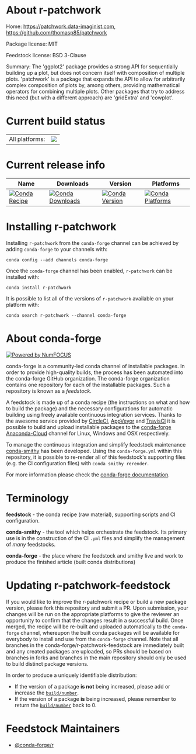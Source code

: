 About r-patchwork
=================

Home: https://patchwork.data-imaginist.com, https://github.com/thomasp85/patchwork

Package license: MIT

Feedstock license: BSD 3-Clause

Summary: The 'ggplot2' package provides a strong API for sequentially building up a plot, but does not concern itself with composition of multiple plots. 'patchwork' is a package that expands the API to allow for arbitrarily complex composition of plots by, among others, providing mathematical operators for combining multiple plots. Other packages that try to address this need (but with a different approach) are 'gridExtra' and 'cowplot'.



Current build status
====================


<table><tr><td>All platforms:</td>
    <td>
      <a href="https://dev.azure.com/conda-forge/feedstock-builds/_build/latest?definitionId=8622&branchName=master">
        <img src="https://dev.azure.com/conda-forge/feedstock-builds/_apis/build/status/r-patchwork-feedstock?branchName=master">
      </a>
    </td>
  </tr>
</table>

Current release info
====================

| Name | Downloads | Version | Platforms |
| --- | --- | --- | --- |
| [![Conda Recipe](https://img.shields.io/badge/recipe-r--patchwork-green.svg)](https://anaconda.org/conda-forge/r-patchwork) | [![Conda Downloads](https://img.shields.io/conda/dn/conda-forge/r-patchwork.svg)](https://anaconda.org/conda-forge/r-patchwork) | [![Conda Version](https://img.shields.io/conda/vn/conda-forge/r-patchwork.svg)](https://anaconda.org/conda-forge/r-patchwork) | [![Conda Platforms](https://img.shields.io/conda/pn/conda-forge/r-patchwork.svg)](https://anaconda.org/conda-forge/r-patchwork) |

Installing r-patchwork
======================

Installing `r-patchwork` from the `conda-forge` channel can be achieved by adding `conda-forge` to your channels with:

```
conda config --add channels conda-forge
```

Once the `conda-forge` channel has been enabled, `r-patchwork` can be installed with:

```
conda install r-patchwork
```

It is possible to list all of the versions of `r-patchwork` available on your platform with:

```
conda search r-patchwork --channel conda-forge
```


About conda-forge
=================

[![Powered by NumFOCUS](https://img.shields.io/badge/powered%20by-NumFOCUS-orange.svg?style=flat&colorA=E1523D&colorB=007D8A)](http://numfocus.org)

conda-forge is a community-led conda channel of installable packages.
In order to provide high-quality builds, the process has been automated into the
conda-forge GitHub organization. The conda-forge organization contains one repository
for each of the installable packages. Such a repository is known as a *feedstock*.

A feedstock is made up of a conda recipe (the instructions on what and how to build
the package) and the necessary configurations for automatic building using freely
available continuous integration services. Thanks to the awesome service provided by
[CircleCI](https://circleci.com/), [AppVeyor](https://www.appveyor.com/)
and [TravisCI](https://travis-ci.com/) it is possible to build and upload installable
packages to the [conda-forge](https://anaconda.org/conda-forge)
[Anaconda-Cloud](https://anaconda.org/) channel for Linux, Windows and OSX respectively.

To manage the continuous integration and simplify feedstock maintenance
[conda-smithy](https://github.com/conda-forge/conda-smithy) has been developed.
Using the ``conda-forge.yml`` within this repository, it is possible to re-render all of
this feedstock's supporting files (e.g. the CI configuration files) with ``conda smithy rerender``.

For more information please check the [conda-forge documentation](https://conda-forge.org/docs/).

Terminology
===========

**feedstock** - the conda recipe (raw material), supporting scripts and CI configuration.

**conda-smithy** - the tool which helps orchestrate the feedstock.
                   Its primary use is in the construction of the CI ``.yml`` files
                   and simplify the management of *many* feedstocks.

**conda-forge** - the place where the feedstock and smithy live and work to
                  produce the finished article (built conda distributions)


Updating r-patchwork-feedstock
==============================

If you would like to improve the r-patchwork recipe or build a new
package version, please fork this repository and submit a PR. Upon submission,
your changes will be run on the appropriate platforms to give the reviewer an
opportunity to confirm that the changes result in a successful build. Once
merged, the recipe will be re-built and uploaded automatically to the
`conda-forge` channel, whereupon the built conda packages will be available for
everybody to install and use from the `conda-forge` channel.
Note that all branches in the conda-forge/r-patchwork-feedstock are
immediately built and any created packages are uploaded, so PRs should be based
on branches in forks and branches in the main repository should only be used to
build distinct package versions.

In order to produce a uniquely identifiable distribution:
 * If the version of a package **is not** being increased, please add or increase
   the [``build/number``](https://conda.io/docs/user-guide/tasks/build-packages/define-metadata.html#build-number-and-string).
 * If the version of a package **is** being increased, please remember to return
   the [``build/number``](https://conda.io/docs/user-guide/tasks/build-packages/define-metadata.html#build-number-and-string)
   back to 0.

Feedstock Maintainers
=====================

* [@conda-forge/r](https://github.com/conda-forge/r/)

